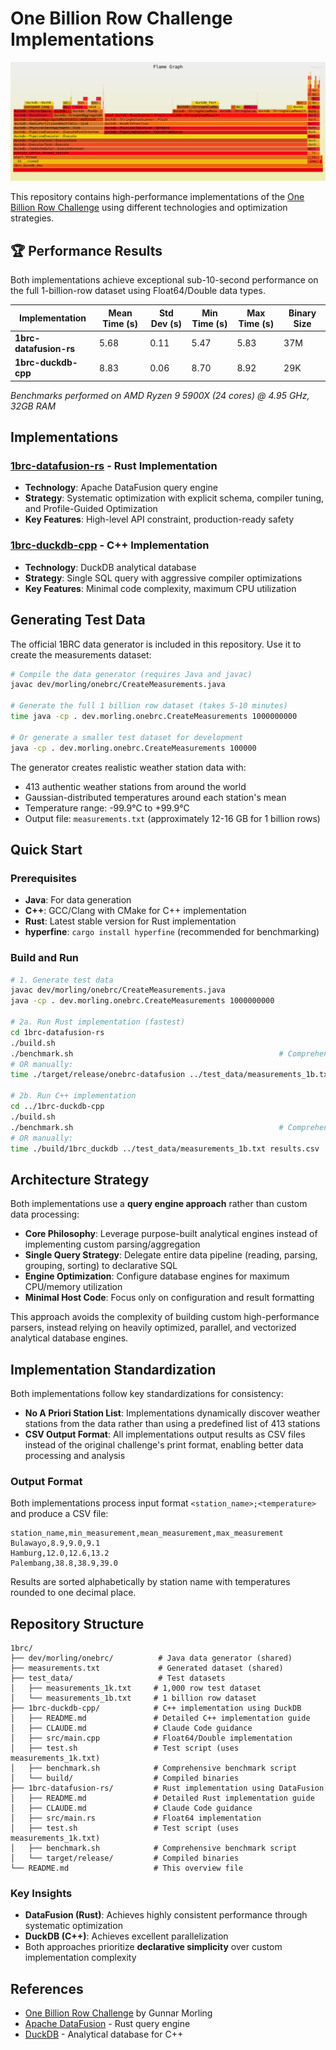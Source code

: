 # One Billion Row Challenge Implementations

![Flamegraph](flamegraph.jpg)

This repository contains high-performance implementations of the [One Billion Row Challenge](https://github.com/gunnarmorling/1brc) using different technologies and optimization strategies.

## 🏆 Performance Results

Both implementations achieve exceptional sub-10-second performance on the full 1-billion-row dataset using Float64/Double data types.

| Implementation         | Mean Time (s) | Std Dev (s) | Min Time (s) | Max Time (s) | Binary Size |
| ---------------------- | ------------- | ----------- | ------------ | ------------ | ----------- |
| **1brc-datafusion-rs** | 5.68          | 0.11        | 5.47         | 5.83         | 37M         |
| **1brc-duckdb-cpp**    | 8.83          | 0.06        | 8.70         | 8.92         | 29K         |

*Benchmarks performed on AMD Ryzen 9 5900X (24 cores) @ 4.95 GHz, 32GB RAM*

## Implementations

### [1brc-datafusion-rs](./1brc-datafusion-rs/) - Rust Implementation
- **Technology**: Apache DataFusion query engine
- **Strategy**: Systematic optimization with explicit schema, compiler tuning, and Profile-Guided Optimization
- **Key Features**: High-level API constraint, production-ready safety

### [1brc-duckdb-cpp](./1brc-duckdb-cpp/) - C++ Implementation  
- **Technology**: DuckDB analytical database
- **Strategy**: Single SQL query with aggressive compiler optimizations
- **Key Features**: Minimal code complexity, maximum CPU utilization

## Generating Test Data

The official 1BRC data generator is included in this repository. Use it to create the measurements dataset:

```bash
# Compile the data generator (requires Java and javac)
javac dev/morling/onebrc/CreateMeasurements.java

# Generate the full 1 billion row dataset (takes 5-10 minutes)
time java -cp . dev.morling.onebrc.CreateMeasurements 1000000000

# Or generate a smaller test dataset for development
java -cp . dev.morling.onebrc.CreateMeasurements 100000
```

The generator creates realistic weather station data with:
- 413 authentic weather stations from around the world
- Gaussian-distributed temperatures around each station's mean
- Temperature range: -99.9°C to +99.9°C
- Output file: `measurements.txt` (approximately 12-16 GB for 1 billion rows)

## Quick Start

### Prerequisites
- **Java**: For data generation
- **C++**: GCC/Clang with CMake for C++ implementation
- **Rust**: Latest stable version for Rust implementation
- **hyperfine**: `cargo install hyperfine` (recommended for benchmarking)

### Build and Run
```bash
# 1. Generate test data
javac dev/morling/onebrc/CreateMeasurements.java
java -cp . dev.morling.onebrc.CreateMeasurements 1000000000

# 2a. Run Rust implementation (fastest)
cd 1brc-datafusion-rs
./build.sh
./benchmark.sh                                              # Comprehensive benchmark
# OR manually:
time ./target/release/onebrc-datafusion ../test_data/measurements_1b.txt results.csv

# 2b. Run C++ implementation
cd ../1brc-duckdb-cpp
./build.sh
./benchmark.sh                                              # Comprehensive benchmark  
# OR manually:
time ./build/1brc_duckdb ../test_data/measurements_1b.txt results.csv
```

## Architecture Strategy

Both implementations use a **query engine approach** rather than custom data processing:

- **Core Philosophy**: Leverage purpose-built analytical engines instead of implementing custom parsing/aggregation
- **Single Query Strategy**: Delegate entire data pipeline (reading, parsing, grouping, sorting) to declarative SQL
- **Engine Optimization**: Configure database engines for maximum CPU/memory utilization
- **Minimal Host Code**: Focus only on configuration and result formatting

This approach avoids the complexity of building custom high-performance parsers, instead relying on heavily optimized, parallel, and vectorized analytical database engines.

## Implementation Standardization

Both implementations follow key standardizations for consistency:

- **No A Priori Station List**: Implementations dynamically discover weather stations from the data rather than using a predefined list of 413 stations
- **CSV Output Format**: All implementations output results as CSV files instead of the original challenge's print format, enabling better data processing and analysis

### Output Format
Both implementations process input format `<station_name>;<temperature>` and produce a CSV file:
```csv
station_name,min_measurement,mean_measurement,max_measurement
Bulawayo,8.9,9.0,9.1
Hamburg,12.0,12.6,13.2
Palembang,38.8,38.9,39.0
```
Results are sorted alphabetically by station name with temperatures rounded to one decimal place.

## Repository Structure

```
1brc/
├── dev/morling/onebrc/          # Java data generator (shared)
├── measurements.txt             # Generated dataset (shared)
├── test_data/                   # Test datasets
│   ├── measurements_1k.txt     # 1,000 row test dataset
│   └── measurements_1b.txt     # 1 billion row dataset
├── 1brc-duckdb-cpp/            # C++ implementation using DuckDB
│   ├── README.md               # Detailed C++ implementation guide
│   ├── CLAUDE.md               # Claude Code guidance
│   ├── src/main.cpp            # Float64/Double implementation
│   ├── test.sh                 # Test script (uses measurements_1k.txt)
│   ├── benchmark.sh            # Comprehensive benchmark script
│   └── build/                  # Compiled binaries
├── 1brc-datafusion-rs/         # Rust implementation using DataFusion  
│   ├── README.md               # Detailed Rust implementation guide
│   ├── CLAUDE.md               # Claude Code guidance
│   ├── src/main.rs             # Float64 implementation
│   ├── test.sh                 # Test script (uses measurements_1k.txt)
│   ├── benchmark.sh            # Comprehensive benchmark script
│   └── target/release/         # Compiled binaries
└── README.md                   # This overview file
```

### Key Insights
- **DataFusion (Rust)**: Achieves highly consistent performance through systematic optimization
- **DuckDB (C++)**: Achieves excellent parallelization
- Both approaches prioritize **declarative simplicity** over custom implementation complexity

## References

- [One Billion Row Challenge](https://github.com/gunnarmorling/1brc) by Gunnar Morling
- [Apache DataFusion](https://github.com/apache/arrow-datafusion) - Rust query engine
- [DuckDB](https://duckdb.org/) - Analytical database for C++
